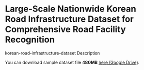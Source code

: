 # Large-Scale Nationwide Korean Road Infrastructure Dataset for Comprehensive Road Facility Recognition
korean-road-infrastructure-dataset Description



You can download sample dataset file **480MB** [here (Google Drive)](https://drive.google.com/file/d/1BAdLggaiQaVZGeg28dY7paguXNcEV-lX/view?usp=drive_link).
 
